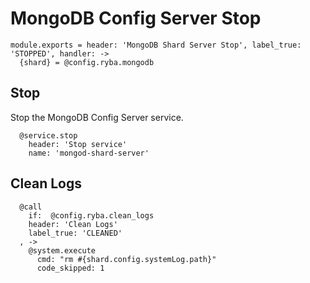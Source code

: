
# MongoDB Config Server Stop

    module.exports = header: 'MongoDB Shard Server Stop', label_true: 'STOPPED', handler: ->
      {shard} = @config.ryba.mongodb

## Stop

Stop the MongoDB Config Server service.

      @service.stop
        header: 'Stop service'
        name: 'mongod-shard-server'

## Clean Logs

      @call
        if:  @config.ryba.clean_logs
        header: 'Clean Logs'
        label_true: 'CLEANED'
      , ->
        @system.execute
          cmd: "rm #{shard.config.systemLog.path}"
          code_skipped: 1
